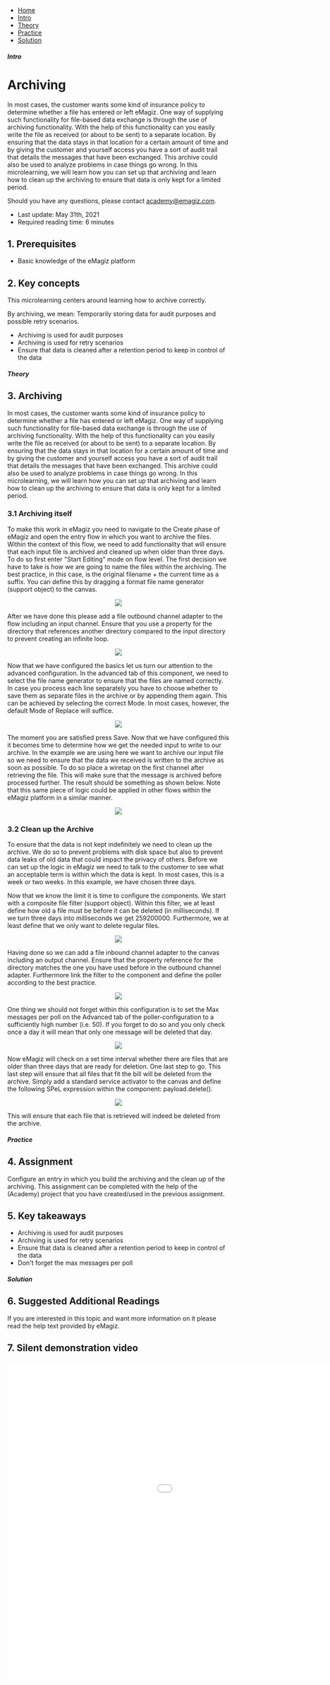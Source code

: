 <div class="ez-academy">
    <div class="ez-academy__body">
        <main class="micro-learning">
        <ul class="doc-nav">
            <li class="doc-nav__item"><a href="../../docs/microlearning/novice-file-based-connectivity-index" class="doc-nav__link">Home</a></li>
            <li class="doc-nav__item"><a href="#intro" class="doc-nav__link">Intro</a></li>
            <li class="doc-nav__item"><a href="#theory" class="doc-nav__link">Theory</a></li>
            <li class="doc-nav__item"><a href="#practice" class="doc-nav__link">Practice</a></li>
            <li class="doc-nav__item"><a href="#solution" class="doc-nav__link">Solution</a></li>
        </ul>

<div class="doc">

##### Intro

# Archiving
 
In most cases, the customer wants some kind of insurance policy to determine whether a file has entered or left eMagiz. One way of supplying such functionality for file-based data exchange is through the use of archiving functionality. With the help of this functionality can you easily write the file as received (or about to be sent) to a separate location. By ensuring that the data stays in that location for a certain amount of time and by giving the customer and yourself access you have a sort of audit trail that details the messages that have been exchanged. This archive could also be used to analyze problems in case things go wrong. In this microlearning, we will learn how you can set up that archiving and learn how to clean up the archiving to ensure that data is only kept for a limited period.

Should you have any questions, please contact academy@emagiz.com.

- Last update: May 31th, 2021
- Required reading time: 6 minutes

## 1. Prerequisites
- Basic knowledge of the eMagiz platform

## 2. Key concepts
This microlearning centers around learning how to archive correctly.

By archiving, we mean: Temporarily storing data for audit purposes and possible retry scenarios.

- Archiving is used for audit purposes
- Archiving is used for retry scenarios
- Ensure that data is cleaned after a retention period to keep in control of the data

##### Theory
  
## 3. Archiving

In most cases, the customer wants some kind of insurance policy to determine whether a file has entered or left eMagiz. One way of supplying such functionality for file-based data exchange is through the use of archiving functionality. With the help of this functionality can you easily write the file as received (or about to be sent) to a separate location. By ensuring that the data stays in that location for a certain amount of time and by giving the customer and yourself access you have a sort of audit trail that details the messages that have been exchanged. This archive could also be used to analyze problems in case things go wrong. In this microlearning, we will learn how you can set up that archiving and learn how to clean up the archiving to ensure that data is only kept for a limited period.

### 3.1 Archiving itself

To make this work in eMagiz you need to navigate to the Create phase of eMagiz and open the entry flow in which you want to archive the files. Within the context of this flow, we need to add functionality that will ensure that each input file is archived and cleaned up when older than three days. To do so first enter "Start Editing" mode on flow level. The first decision we have to take is how we are going to name the files within the archiving. The best practice, in this case, is the original filename + the current time as a suffix. You can define this by dragging a format file name generator (support object) to the canvas. 

<p align="center"><img src="../../img/microlearning/novice-file-based-connectivity-archiving--file-name-generator.png"></p>

After we have done this please add a file outbound channel adapter to the flow including an input channel. Ensure that you use a property for the directory that references another directory compared to the input directory to prevent creating an infinite loop.

<p align="center"><img src="../../img/microlearning/novice-file-based-connectivity-archiving--archiving-config-file-outbound-basic.png"></p>

Now that we have configured the basics let us turn our attention to the advanced configuration. In the advanced tab of this component, we need to select the file name generator to ensure that the files are named correctly. In case you process each line separately you have to choose whether to save them as separate files in the archive or by appending them again. This can be achieved by selecting the correct Mode. In most cases, however, the default Mode of Replace will suffice.

<p align="center"><img src="../../img/microlearning/novice-file-based-connectivity-archiving--archiving-config-file-outbound-advanced.png"></p>

The moment you are satisfied press Save. Now that we have configured this it becomes time to determine how we get the needed input to write to our archive. In the example we are using here we want to archive our input file so we need to ensure that the data we received is written to the archive as soon as possible. To do so place a wiretap on the first channel after retrieving the file. This will make sure that the message is archived before processed further. The result should be something as shown below. Note that this same piece of logic could be applied in other flows within the eMagiz platform in a similar manner.

<p align="center"><img src="../../img/microlearning/novice-file-based-connectivity-archiving--archiving-result.png"></p>

### 3.2 Clean up the Archive

To ensure that the data is not kept indefinitely we need to clean up the archive. We do so to prevent problems with disk space but also to prevent data leaks of old data that could impact the privacy of others. Before we can set up the logic in eMagiz we need to talk to the customer to see what an acceptable term is within which the data is kept. In most cases, this is a week or two weeks. In this example, we have chosen three days.

Now that we know the limit it is time to configure the components. We start with a composite file filter (support object). Within this filter, we at least define how old a file must be before it can be deleted (in milliseconds). If we turn three days into milliseconds we get 259200000. Furthermore, we at least define that we only want to delete regular files.

<p align="center"><img src="../../img/microlearning/novice-file-based-connectivity-archiving--file-list-filter-for-archive-cleanup.png"></p>

Having done so we can add a file inbound channel adapter to the canvas including an output channel. Ensure that the property reference for the directory matches the one you have used before in the outbound channel adapter. Furthermore link the filter to the component and define the poller according to the best practice.

<p align="center"><img src="../../img/microlearning/novice-file-based-connectivity-archiving--file-inbound-archive-cleanup.png"></p>

One thing we should not forget within this configuration is to set the Max messages per poll on the Advanced tab of the poller-configuration to a sufficiently high number (i.e. 50). If you forget to do so and you only check once a day it will mean that only one message will be deleted that day.

<p align="center"><img src="../../img/microlearning/novice-file-based-connectivity-archiving--file-inbound-archive-cleanup-max-messages-per-poll.png"></p>

Now eMagiz will check on a set time interval whether there are files that are older than three days that are ready for deletion. One last step to go. This last step will ensure that all files that fit the bill will be deleted from the archive. Simply add a standard service activator to the canvas and define the following SPeL expression within the component: payload.delete().

<p align="center"><img src="../../img/microlearning/novice-file-based-connectivity-archiving--archive-cleanup-deletion.png"></p>

This will ensure that each file that is retrieved will indeed be deleted from the archive.

##### Practice

## 4. Assignment

Configure an entry in which you build the archiving and the clean up of the archiving.
This assignment can be completed with the help of the (Academy) project that you have created/used in the previous assignment.

## 5. Key takeaways

- Archiving is used for audit purposes
- Archiving is used for retry scenarios
- Ensure that data is cleaned after a retention period to keep in control of the data
- Don't forget the max messages per poll

##### Solution

## 6. Suggested Additional Readings

If you are interested in this topic and want more information on it please read the help text provided by eMagiz.

## 7. Silent demonstration video

<iframe width="1280" height="720" src="../../vid/microlearning/novice-file-based-connectivity-archiving.mp4" frameborder="0" allow="accelerometer; autoplay; clipboard-write; encrypted-media; gyroscope; picture-in-picture" allowfullscreen></iframe>

</div>
</main>
</div>
</div>